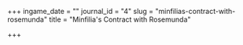 +++
ingame_date = ""
journal_id = "4"
slug = "minfilias-contract-with-rosemunda"
title = "Minfilia's Contract with Rosemunda"

+++



